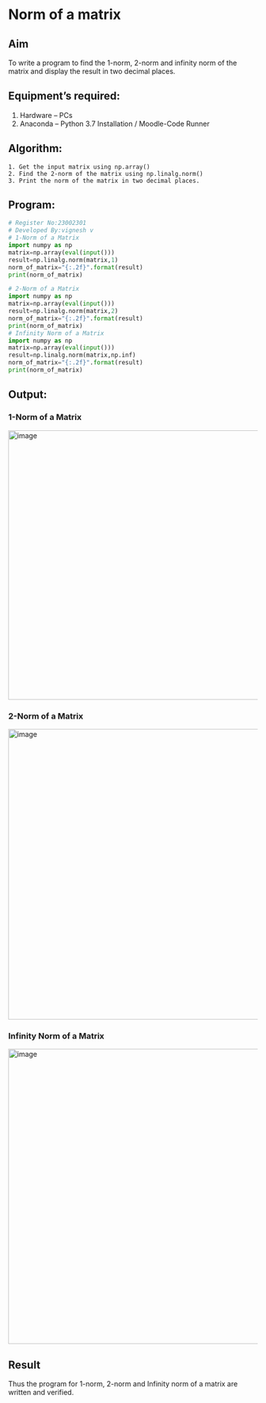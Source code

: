 # Norm of a matrix
## Aim
To write a program to find the 1-norm, 2-norm and infinity norm of the matrix and display the result in two decimal places.
## Equipment’s required:
1.	Hardware – PCs
2.	Anaconda – Python 3.7 Installation / Moodle-Code Runner
## Algorithm:
	1. Get the input matrix using np.array()   
    2. Find the 2-norm of the matrix using np.linalg.norm()
	3. Print the norm of the matrix in two decimal places.
## Program:
```Python
# Register No:23002301
# Developed By:vignesh v
# 1-Norm of a Matrix
import numpy as np
matrix=np.array(eval(input()))
result=np.linalg.norm(matrix,1)
norm_of_matrix="{:.2f}".format(result)
print(norm_of_matrix)

# 2-Norm of a Matrix
import numpy as np
matrix=np.array(eval(input()))
result=np.linalg.norm(matrix,2)
norm_of_matrix="{:.2f}".format(result)
print(norm_of_matrix)
# Infinity Norm of a Matrix
import numpy as np
matrix=np.array(eval(input()))
result=np.linalg.norm(matrix,np.inf)
norm_of_matrix="{:.2f}".format(result)
print(norm_of_matrix)
```
## Output:
### 1-Norm of a Matrix
<img width="544" alt="image" src="https://github.com/Vigneshv-23/Norm-of-a-matrix/assets/110780412/e35f0263-abbf-4d34-9957-8eccb2371c44">


### 2-Norm of a Matrix
<img width="587" alt="image" src="https://github.com/Vigneshv-23/Norm-of-a-matrix/assets/110780412/8f15e2e7-99ab-4ad6-b19e-22140ff7adb9">

### Infinity Norm of a Matrix
<img width="596" alt="image" src="https://github.com/Vigneshv-23/Norm-of-a-matrix/assets/110780412/e2597da5-c0f2-4a41-b97a-c658667a6150">


## Result
Thus the program for 1-norm, 2-norm and Infinity norm of a matrix are written and verified.

